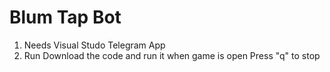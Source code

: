 # Blum Tap Bot
1. Needs
   Visual Studo
   Telegram App
2. Run
   Download the code and run it when game is open
   Press "q" to stop 
